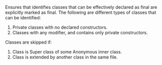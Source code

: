 <div>

Ensures that identifies classes that can be effectively declared as
final are explicitly marked as final. The following are different types
of classes that can be identified:

</div>

1.  Private classes with no declared constructors.
2.  Classes with any modifier, and contains only private constructors.

Classes are skipped if:

1.  Class is Super class of some Anonymous inner class.
2.  Class is extended by another class in the same file.
